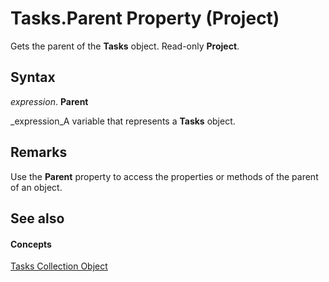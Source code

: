 
# Tasks.Parent Property (Project)

Gets the parent of the  **Tasks** object. Read-only **Project**.


## Syntax

 _expression_. **Parent**

 _expression_A variable that represents a  **Tasks** object.


## Remarks

Use the  **Parent** property to access the properties or methods of the parent of an object.


## See also


#### Concepts


 [Tasks Collection Object](b7482b5a-7fac-531e-6793-610faca2f954.md)
